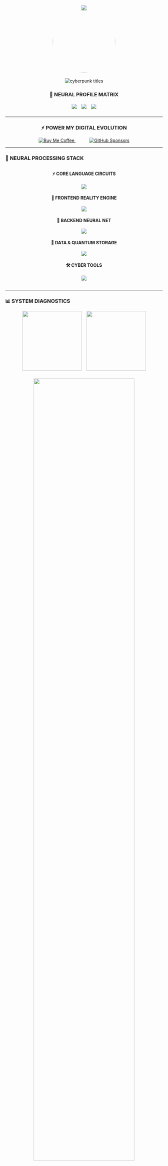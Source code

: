 <div align="center">
  <img src="https://capsule-render.vercel.app/api?type=waving&color=gradient&height=150&section=header&customColorList=0,00ffff,ff00ff,ff5500&animation=fadeIn&fontColor=ffffff&fontSize=50" />
</div>

<div align="center">
  <img src="https://github.com/7oSkaaa/7oSkaaa/blob/main/Images/about_me.gif?raw=true" width="200" style="border-radius:50%">
  <br><br>
  
  <img src="https://readme-typing-svg.demolab.com?font=Orbitron&size=36&duration=3500&pause=800&color=FF55FF&center=true&vCenter=true&width=800&height=100&lines=⚡+CYBERPUNK+REALITY+ENGINEER;🌐+FULL-STACK+NEURAL+ARCHITECT;🔥+DIGITAL+ALCHEMIST;💎+QUANTUM+CODE+SAMURAI;🚀+NEXT-GEN+SYSTEMS+SHAPER;✨+METAVERSE+BUILDER" alt="cyberpunk titles">
</div>

<div align="center" style="margin: 25px 0">
  
### 🌌 **NEURAL PROFILE MATRIX**

<div style="display:flex;gap:15px;justify-content:center;flex-wrap:wrap;margin:20px 0">
  <img src="https://komarev.com/ghpvc/?username=dihaxn&label=MATRIX+VIBES&color=00ffff&style=for-the-badge&abbreviated=true"> 
  <img src="https://img.shields.io/badge/FOLLOWERS-1.2K-ff00ff?logo=github&style=for-the-badge&labelColor=0a0a0a"> 
  <img src="https://img.shields.io/badge/STARS-350-ff5500?logo=github&style=for-the-badge&labelColor=0a0a0a">
</div>

</div>

---

<div align="center">

### ⚡ **POWER MY DIGITAL EVOLUTION**

<a href="https://www.buymeacoffee.com/ihanlaknukl" target="_blank">
  <img src="https://img.shields.io/badge/☕_ENERGY_INFUSION-FF55FF?style=for-the-badge&logo=buymeacoffee&logoColor=white&labelColor=0a0a0a" alt="Buy Me Coffee">
</a>
<span style="display:inline-block;width:40px"></span>
<a href="https://github.com/sponsors/dihaxn" target="_blank">
  <img src="https://img.shields.io/badge/💎_UPGRADE_MY_CORE-00FFFF?style=for-the-badge&logo=githubsponsors&logoColor=white&labelColor=0a0a0a" alt="GitHub Sponsors">
</a>

</div>

---

### 🧠 **NEURAL PROCESSING STACK**

<div align="center" style="margin:30px 0">

#### **⚡ CORE LANGUAGE CIRCUITS**
<img src="https://skillicons.dev/icons?i=cpp,cs,java,js,ts,python,php,go,rust,kotlin&theme=dark&perline=10&color=ff55ff">

#### **🌌 FRONTEND REALITY ENGINE**
<img src="https://skillicons.dev/icons?i=react,vue,nextjs,angular,svelte,html,css,tailwind,bootstrap,sass&theme=dark&perline=10&color=00ffff">

#### **🔧 BACKEND NEURAL NET**
<img src="https://skillicons.dev/icons?i=nodejs,express,laravel,spring,flask,django,fastapi,graphql,nestjs,prisma&theme=dark&perline=10&color=ff5500">

#### **💾 DATA & QUANTUM STORAGE**
<img src="https://skillicons.dev/icons?i=mongodb,mysql,postgresql,redis,firebase,aws,gcp,azure,docker,kubernetes&theme=dark&perline=10&color=00ffff">

#### **🛠️ CYBER TOOLS**
<img src="https://skillicons.dev/icons?i=git,github,gitlab,figma,postman,jenkins,linux,vscode,vim,bash&theme=dark&perline=10&color=ff55ff">

</div>

---

### 📊 **SYSTEM DIAGNOSTICS**

<div align="center" style="display:flex;flex-wrap:wrap;gap:15px;justify-content:center">
<a href="https://github.com/dihaxn">
  <img src="https://github-readme-stats.vercel.app/api?username=dihaxn&show_icons=true&bg_color=0A0A0A&title_color=FF55FF&icon_color=00FFFF&text_color=FFFFFF&border_color=DD00FF&border_radius=15&include_all_commits=true&count_private=true&custom_title=NEURAL_PROCESSING_STATS" height="190">
</a>
<a href="https://github.com/dihaxn">
  <img src="https://github-readme-streak-stats.herokuapp.com?user=dihaxn&theme=dark&background=0A0A0A&border=DD00FF&stroke=00FFFF&ring=FF5500&fire=FF55FF&currStreakLabel=00FFFF&sideLabels=FF55FF&dates=00FFFF" height="190">
</a>
</div>

<div align="center" style="margin-top:25px">
  <img src="https://github-readme-stats.vercel.app/api/top-langs?username=dihaxn&layout=compact&bg_color=0A0A0A&title_color=FF55FF&text_color=FFFFFF&border_color=DD00FF&border_radius=15&langs_count=10&custom_title=CODING_NEUROPLASTICITY" width="80%">
</div>

---

### 🌠 **DIGITAL ACHIEVEMENT MATRIX**

<div align="center">
  <img src="https://github-profile-trophy.vercel.app/?username=dihaxn&theme=matrix&no-frame=true&no-bg=true&margin-w=5&row=2&column=4&title=Stars,Commits,Repos,PRs,Issues,Reviews,Followers,MultiLang">
</div>

---

### ⚡ **NEURAL ACTIVITY WAVEFORM**

<div align="center">
  <img src="https://github-readme-activity-graph.vercel.app/graph?username=dihaxn&theme=react-dark&bg_color=0A0A0A&color=FF55FF&line=00FFFF&point=FF5500&area=true&area_color=ff00ff33&custom_title=SYNAPSE_FIRING_PATTERNS" width="90%">
</div>

---

### 🌀 **CODE MATRIX EVOLUTION**

<div align="center">
  <img src="https://raw.githubusercontent.com/dihaxn/dihaxn/output/github-contribution-grid-snake-dark.svg#gh-dark-mode-only" width="90%">
</div>

---

### 💫 **CONSCIOUSNESS INTERFACE**

```yaml
CYBERPUNK_PROFILE:
  location: "Neural Nexus 7.0"
  core_directive: "Architecting digital realities"
  current_project: "Project NEUROSIS v2.3"
  learning_path: ["Quantum Algorithms", "Neuro-Interface Design", "Holographic UI"]
  tech_philosophy: "We don't solve problems - we architect realities"
  system_status: "Operational [██████ 98%]"
  neural_enhancements: 
    - "Linguistic Processor v4.2"
    - "Spatial Algorithm Module"
    - "Temporal Debugging Core"
